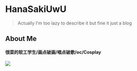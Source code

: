 # HanaSakiUwU

> Actually I'm too lazy to describe it but fine it just a blog

## About Me

#### 很菜的软工学生/画点破画/唱点破歌/oc/Cosplay

![](https://github.com/HanaSakiUwU.png)
